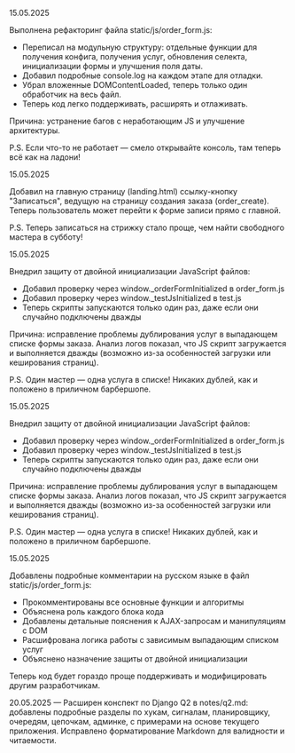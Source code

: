 15.05.2025

Выполнена рефакторинг файла static/js/order_form.js:

- Переписал на модульную структуру: отдельные функции для получения конфига, получения услуг, обновления селекта, инициализации формы и улучшения поля даты.
- Добавил подробные console.log на каждом этапе для отладки.
- Убрал вложенные DOMContentLoaded, теперь только один обработчик на весь файл.
- Теперь код легко поддерживать, расширять и отлаживать.

Причина: устранение багов с неработающим JS и улучшение архитектуры.

P.S. Если что-то не работает — смело открывайте консоль, там теперь всё как на ладони!

15.05.2025

Добавил на главную страницу (landing.html) ссылку-кнопку "Записаться", ведущую на страницу создания заказа (order_create). Теперь пользователь может перейти к форме записи прямо с главной.

P.S. Теперь записаться на стрижку стало проще, чем найти свободного мастера в субботу!

15.05.2025

Внедрил защиту от двойной инициализации JavaScript файлов:

- Добавил проверку через window._orderFormInitialized в order_form.js
- Добавил проверку через window._testJsInitialized в test.js
- Теперь скрипты запускаются только один раз, даже если они случайно подключены дважды

Причина: исправление проблемы дублирования услуг в выпадающем списке формы заказа. Анализ логов показал, что JS скрипт загружается и выполняется дважды (возможно из-за особенностей загрузки или кеширования страниц).

P.S. Один мастер — одна услуга в списке! Никаких дублей, как и положено в приличном барбершопе.

15.05.2025

Внедрил защиту от двойной инициализации JavaScript файлов:

- Добавил проверку через window._orderFormInitialized в order_form.js
- Добавил проверку через window._testJsInitialized в test.js
- Теперь скрипты запускаются только один раз, даже если они случайно подключены дважды

Причина: исправление проблемы дублирования услуг в выпадающем списке формы заказа. Анализ логов показал, что JS скрипт загружается и выполняется дважды (возможно из-за особенностей загрузки или кеширования страниц).

P.S. Один мастер — одна услуга в списке! Никаких дублей, как и положено в приличном барбершопе.

15.05.2025

Добавлены подробные комментарии на русском языке в файл static/js/order_form.js:

- Прокомментированы все основные функции и алгоритмы
- Объяснена роль каждого блока кода
- Добавлены детальные пояснения к AJAX-запросам и манипуляциям с DOM
- Расшифрована логика работы с зависимым выпадающим списком услуг
- Объяснено назначение защиты от двойной инициализации

Теперь код будет гораздо проще поддерживать и модифицировать другим разработчикам.

20.05.2025 — Расширен конспект по Django Q2 в notes/q2.md: добавлены подробные разделы по хукам, сигналам, планировщику, очередям, цепочкам, админке, с примерами на основе текущего приложения. Исправлено форматирование Markdown для валидности и читаемости.
